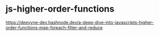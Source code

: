 # js-higher-order-functions

https://deevyne-dev.hashnode.dev/a-deep-dive-into-javascripts-higher-order-functions-map-foreach-filter-and-reduce
